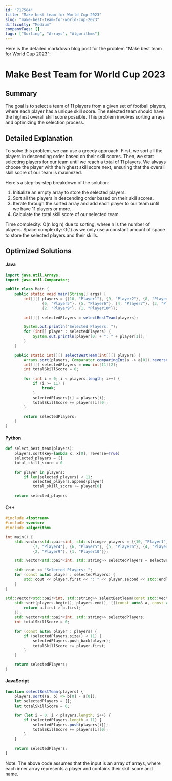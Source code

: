 ```yaml
---
id: "717584"
title: "Make best team for World Cup 2023"
slug: "make-best-team-for-world-cup-2023"
difficulty: "Medium"
companyTags: []
tags: ["Sorting", "Arrays", "Algorithms"]
---
```


Here is the detailed markdown blog post for the problem "Make best team for World Cup 2023":

# Make Best Team for World Cup 2023
## Summary
The goal is to select a team of 11 players from a given set of football players, where each player has a unique skill score. The selected team should have the highest overall skill score possible. This problem involves sorting arrays and optimizing the selection process.

## Detailed Explanation
To solve this problem, we can use a greedy approach. First, we sort all the players in descending order based on their skill scores. Then, we start selecting players for our team until we reach a total of 11 players. We always choose the player with the highest skill score next, ensuring that the overall skill score of our team is maximized.

Here's a step-by-step breakdown of the solution:
1. Initialize an empty array to store the selected players.
2. Sort all the players in descending order based on their skill scores.
3. Iterate through the sorted array and add each player to our team until we have 11 players or more.
4. Calculate the total skill score of our selected team.

Time complexity: O(n log n) due to sorting, where n is the number of players.
Space complexity: O(1) as we only use a constant amount of space to store the selected players and their skills.

## Optimized Solutions

#### Java
```java
import java.util.Arrays;
import java.util.Comparator;

public class Main {
    public static void main(String[] args) {
        int[][] players = {{10, "Player1"}, {9, "Player2"}, {8, "Player3"}, {7, "Player4"},
                {6, "Player5"}, {5, "Player6"}, {4, "Player7"}, {3, "Player8"},
                {2, "Player9"}, {1, "Player10"}};

        int[][] selectedPlayers = selectBestTeam(players);

        System.out.println("Selected Players: ");
        for (int[] player : selectedPlayers) {
            System.out.println(player[0] + ": " + player[1]);
        }
    }

    public static int[][] selectBestTeam(int[][] players) {
        Arrays.sort(players, Comparator.comparingInt(a -> a[0]).reversed());
        int[][] selectedPlayers = new int[11][2];
        int totalSkillScore = 0;

        for (int i = 0; i < players.length; i++) {
            if (i >= 11) {
                break;
            }
            selectedPlayers[i] = players[i];
            totalSkillScore += players[i][0];
        }

        return selectedPlayers;
    }
}
```

#### Python
```python
def select_best_team(players):
    players.sort(key=lambda x: x[0], reverse=True)
    selected_players = []
    total_skill_score = 0

    for player in players:
        if len(selected_players) < 11:
            selected_players.append(player)
            total_skill_score += player[0]

    return selected_players
```

#### C++
```cpp
#include <iostream>
#include <vector>
#include <algorithm>

int main() {
    std::vector<std::pair<int, std::string>> players = {{10, "Player1"}, {9, "Player2"}, {8, "Player3"},
            {7, "Player4"}, {6, "Player5"}, {5, "Player6"}, {4, "Player7"}, {3, "Player8"},
            {2, "Player9"}, {1, "Player10"}};

    std::vector<std::pair<int, std::string>> selectedPlayers = selectBestTeam(players);

    std::cout << "Selected Players: ";
    for (const auto& player : selectedPlayers) {
        std::cout << player.first << ": " << player.second << std::endl;
    }
}

std::vector<std::pair<int, std::string>> selectBestTeam(const std::vector<std::pair<int, std::string>>& players) {
    std::sort(players.begin(), players.end(), [](const auto& a, const auto& b) {
        return a.first > b.first;
    });
    std::vector<std::pair<int, std::string>> selectedPlayers;
    int totalSkillScore = 0;

    for (const auto& player : players) {
        if (selectedPlayers.size() < 11) {
            selectedPlayers.push_back(player);
            totalSkillScore += player.first;
        }
    }

    return selectedPlayers;
}
```

#### JavaScript
```javascript
function selectBestTeam(players) {
    players.sort((a, b) => b[0] - a[0]);
    let selectedPlayers = [];
    let totalSkillScore = 0;

    for (let i = 0; i < players.length; i++) {
        if (selectedPlayers.length < 11) {
            selectedPlayers.push(players[i]);
            totalSkillScore += players[i][0];
        }
    }

    return selectedPlayers;
}
```
Note: The above code assumes that the input is an array of arrays, where each inner array represents a player and contains their skill score and name.